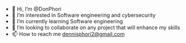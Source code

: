 - 👋 Hi, I’m @DonPhori
- 👀 I’m interested in Software engineering and cybersecurity
- 🌱 I’m currently learning Software engineering
- 💞️ I’m looking to collaborate on any project that will enhance my skills
- 📫 How to reach me dennisphori2@gmail.com

<!---
DonPhori/DonPhori is a ✨ special ✨ repository because its `README.md` (this file) appears on your GitHub profile.
You can click the Preview link to take a look at your changes.
--->
